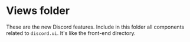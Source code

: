 # Views folder

These are the new Discord features. Include in this folder all components related to `discord.ui`. It's like the front-end directory.
